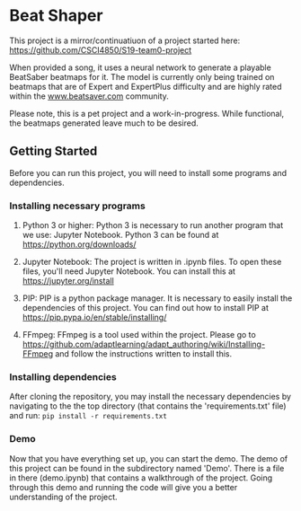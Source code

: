 # Beat Shaper

This project is a mirror/continuatiuon of a project started here: https://github.com/CSCI4850/S19-team0-project

When provided a song, it uses a neural network to generate a playable BeatSaber beatmaps for it. The model is currently only being trained on beatmaps that are of Expert and ExpertPlus difficulty and are highly rated within the www.beatsaver.com community.  

Please note, this is a pet project and a work-in-progress. While functional, the beatmaps generated leave much to be desired.

## Getting Started
Before you can run this project, you will need to install some programs and dependencies.

### Installing necessary programs
1. Python 3 or higher:  Python 3 is necessary to run another program that we use: Jupyter Notebook.  Python 3 can be found at https://python.org/downloads/

2. Jupyter Notebook:  The project is written in .ipynb files.  To open these files, you'll need Jupyter Notebook.  You can install this at https://jupyter.org/install

3. PIP:  PIP is a python package manager.  It is necessary to easily install the dependencies of this project.  You can find out how to install PIP at https://pip.pypa.io/en/stable/installing/

4. FFmpeg:  FFmpeg is a tool used within the project.  Please go to https://github.com/adaptlearning/adapt_authoring/wiki/Installing-FFmpeg and follow the instructions written to install this.

### Installing dependencies
After cloning the repository, you may install the necessary dependencies by navigating to the the top directory (that contains the 'requirements.txt' file) and run:
```pip install -r requirements.txt```

### Demo
Now that you have everything set up, you can start the demo.  The demo of this project can be found in the subdirectory named 'Demo'.  There is a file in there (demo.ipynb) that contains a walkthrough of the project.  Going through this demo and running the code will give you a better understanding of the project.  

